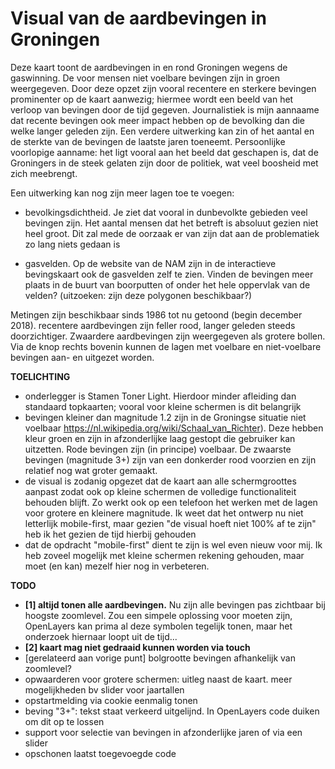 # Visual van de aardbevingen in Groningen
Deze kaart toont de aardbevingen in en rond Groningen wegens de gaswinning. De voor mensen niet voelbare bevingen zijn in groen weergegeven. Door deze opzet zijn vooral recentere en sterkere bevingen prominenter op de kaart aanwezig; hiermee wordt een beeld van het verloop van bevingen door de tijd gegeven. Journalistiek is mijn aannaame dat recente bevingen ook meer impact hebben op de bevolking dan die welke langer geleden zijn. Een verdere uitwerking kan zin of het aantal en de sterkte van de bevingen de laatste jaren toeneemt. Persoonlijke voorlopige aanname: het ligt vooral aan het beeld dat geschapen is, dat de Groningers in de steek gelaten zijn door de politiek, wat veel boosheid met zich meebrengt. <br>

Een uitwerking kan nog zijn meer lagen toe te voegen: 

* bevolkingsdichtheid. Je ziet dat vooral in dunbevolkte gebieden veel bevingen zijn. Het aantal mensen dat het betreft is absoluut gezien niet heel groot. Dit zal mede de oorzaak er van zijn dat aan de problematiek zo lang niets gedaan is

* gasvelden. Op de website van de NAM zijn in de interactieve bevingskaart ook de gasvelden zelf te zien. Vinden de bevingen meer plaats in de buurt van boorputten of onder het hele oppervlak van de velden? (uitzoeken: zijn deze polygonen beschikbaar?)

Metingen zijn beschikbaar sinds 1986 tot nu getoond (begin december 2018). recentere aardbevingen zijn feller rood, langer geleden steeds doorzichtiger. Zwaardere aardbevingen zijn weergegeven als grotere bollen.
Via de knop rechts bovenin kunnen de lagen met voelbare en niet-voelbare bevingen aan- en uitgezet worden.

**TOELICHTING**
*	onderlegger is Stamen Toner Light. Hierdoor minder afleiding dan standaard topkaarten; vooral voor kleine schermen is dit belangrijk
* bevingen kleiner dan magnitude 1.2 zijn in de Groningse situatie niet voelbaar https://nl.wikipedia.org/wiki/Schaal_van_Richter). Deze hebben kleur groen en zijn in afzonderlijke laag gestopt die gebruiker kan uitzetten. Rode bevingen zijn (in principe) voelbaar. De zwaarste bevingen (magnitude 3+) zijn van een donkerder rood voorzien en zijn relatief nog wat groter gemaakt.
* de visual is zodanig opgezet dat de kaart aan alle schermgroottes aanpast zodat ook op kleine schermen de volledige functionaliteit behouden blijft. Zo werkt ook op een telefoon het werken met de lagen voor grotere en kleinere magnitude. Ik weet dat het ontwerp nu niet letterlijk mobile-first, maar gezien "de visual hoeft niet 100% af te zijn"  heb ik het gezien de tijd hierbij gehouden
* dat de opdracht "mobile-first" dient te zijn is wel even nieuw voor mij. Ik heb zoveel mogelijk met kleine schermen rekening gehouden, maar moet (en kan) mezelf hier nog in verbeteren.

**TODO**
* **[1] altijd tonen alle aardbevingen.** Nu zijn alle bevingen pas zichtbaar bij hoogste zoomlevel. Zou een simpele oplossing voor moeten zijn, OpenLayers kan prima al deze symbolen tegelijk tonen, maar het onderzoek hiernaar loopt uit de tijd...
* **[2] kaart mag niet gedraaid kunnen worden via touch**
* [gerelateerd aan vorige punt] bolgrootte bevingen afhankelijk van zoomlevel?
* opwaarderen voor grotere schermen: uitleg naast de kaart. meer mogelijkheden bv slider voor jaartallen
* opstartmelding via cookie eenmalig tonen
* beving "3+": tekst staat verkeerd uitgelijnd. In OpenLayers code duiken om dit op te lossen
* support voor selectie van bevingen in afzonderlijke jaren of via een slider
* opschonen laatst toegevoegde code
